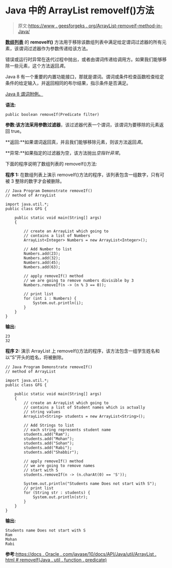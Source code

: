 # Java 中的 ArrayList removeIf()方法

> 原文:[https://www . geesforgeks . org/ArrayList-removeif-method-in-Java/](https://www.geeksforgeeks.org/arraylist-removeif-method-in-java/)

[**数组列表**](https://www.geeksforgeeks.org/arraylist-in-java/) 的 **removeIf()** 方法用于移除该数组列表中满足给定谓词过滤器的所有元素，该谓词过滤器作为参数传递给该方法。

错误或运行时异常在迭代过程中抛出，或者由谓词传递给调用方。如果我们能够移除一些元素，这个方法返回*真*。

Java 8 有一个重要的内置功能接口，那就是谓词。谓词或条件检查函数检查给定条件的给定输入，并返回相同的布尔结果，指示条件是否满足。

[Java 8 谓词附例。](https://www.geeksforgeeks.org/java-8-predicate-with-examples/)

**语法:**

```
public boolean removeIf(Predicate filter)
```

**参数:**该方法采用参数**过滤器**，该过滤器代表一个谓词，该谓词为要移除的元素返回 true。

**返回:**如果谓词返回真，并且我们能够移除元素，则该方法返回*真*。

**异常:**如果指定的过滤器为空，该方法抛出*空指针异常*。

下面的程序说明了数组列表的 removeIf()方法:

**程序 1:** 在数组列表上演示 removeIf()方法的程序，该列表包含一组数字，只有可被 3 整除的数字才会被删除。

```
// Java Program Demonstrate removeIf()
// method of ArrayList

import java.util.*;
public class GFG {

    public static void main(String[] args)
    {

        // create an ArrayList which going to
        // contains a list of Numbers
        ArrayList<Integer> Numbers = new ArrayList<Integer>();

        // Add Number to list
        Numbers.add(23);
        Numbers.add(32);
        Numbers.add(45);
        Numbers.add(63);

        // apply removeIf() method
        // we are going to remove numbers divisible by 3
        Numbers.removeIf(n -> (n % 3 == 0));

        // print list
        for (int i : Numbers) {
            System.out.println(i);
        }
    }
}
```

**输出:**

```
23
32

```

**程序 2:** 演示 ArrayList 上 removeIf()方法的程序，该方法包含一组学生姓名和以“S”开头的姓名，将被删除。

```
// Java Program Demonstrate removeIf()
// method of ArrayList

import java.util.*;
public class GFG {

    public static void main(String[] args)
    {
        // create an ArrayList which going to
        // contains a list of Student names which is actually
        // string values
        ArrayList<String> students = new ArrayList<String>();

        // Add Strings to list
        // each string represents student name
        students.add("Ram");
        students.add("Mohan");
        students.add("Sohan");
        students.add("Rabi");
        students.add("Shabbir");

        // apply removeIf() method
        // we are going to remove names
        // start with S
        students.removeIf(n -> (n.charAt(0) == 'S'));

        System.out.println("Students name Does not start with S");
        // print list
        for (String str : students) {
            System.out.println(str);
        }
    }
}
```

**输出:**

```
Students name Does not start with S
Ram
Mohan
Rabi

```

**参考:**[https://docs . Oracle . com/javase/10/docs/API/Java/util/ArrayList . html # removeIf(Java . util . function . predicate)](https://docs.oracle.com/javase/10/docs/api/java/util/ArrayList.html#removeIf(java.util.function.Predicate))